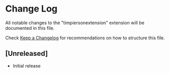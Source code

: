 # Change Log

All notable changes to the "timpiersonextension" extension will be documented in this file.

Check [Keep a Changelog](http://keepachangelog.com/) for recommendations on how to structure this file.

## [Unreleased]

- Initial release